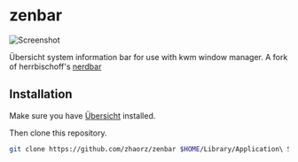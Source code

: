 # zenbar

![Screenshot](screenshot.jpg)

Übersicht system information bar for use with kwm window
manager. A fork of herrbischoff's
[nerdbar](https://github.com/herrbischoff/nerdbar.widget)

## Installation

Make sure you have [Übersicht](http://tracesof.net/uebersicht/) installed.

Then clone this repository.

```bash
git clone https://github.com/zhaorz/zenbar $HOME/Library/Application\ Support/Übersicht/widgets/zenbar
```
